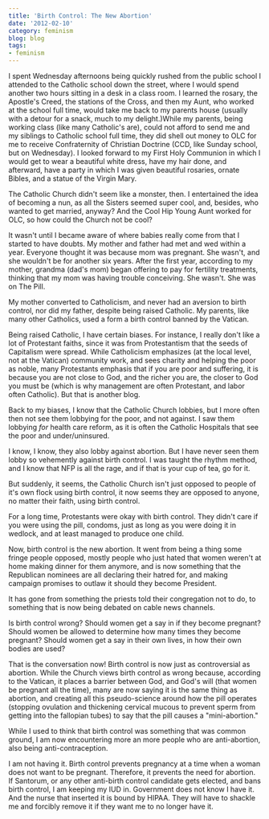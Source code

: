 ```yaml
---
title: 'Birth Control: The New Abortion'
date: '2012-02-10'
category: feminism
blog: blog
tags:
- feminism
---
```


<div dir="ltr" style="text-align:left;">

I spent Wednesday afternoons being quickly rushed from the public school I attended to the Catholic school down the street, where I would spend another two hours sitting in a desk in a class room. I learned the rosary, the Apostle's Creed, the stations of the Cross, and then my Aunt, who worked at the school full time, would take me back to my parents house (usually with a detour for a snack, much to my delight.)While my parents, being working class (like many Catholic's are), could not afford to send me and my siblings to Catholic school full time, they did shell out money to OLC for me to receive Confraternity of Christian Doctrine (CCD, like Sunday school, but on Wednesday). I looked forward to my First Holy Communion in which I would get to wear a beautiful white dress, have my hair done, and afterward, have a party in which I was given beautiful rosaries, ornate Bibles, and a statue of the Virgin Mary.

The Catholic Church didn't seem like a monster, then. I entertained the idea of becoming a nun, as all the Sisters seemed super cool, and, besides, who wanted to get married, anyway? And the Cool Hip Young Aunt worked for OLC, so how could the Church not be cool?

<!--more-->

It wasn't until I became aware of where babies really come from that I started to have doubts. My mother and father had met and wed within a year. Everyone thought it was because mom was pregnant. She wasn't, and she wouldn't be for another six years. After the first year, according to my mother, grandma (dad's mom) began offering to pay for fertility treatments, thinking that my mom was having trouble conceiving. She wasn't. She was on The Pill.

My mother converted to Catholicism, and never had an aversion to birth control, nor did my father, despite being raised Catholic. My parents, like many other Catholics, used a form a birth control banned by the Vatican.

Being raised Catholic, I have certain biases. For instance, I really don't like a lot of Protestant faiths, since it was from Protestantism that the seeds of Capitalism were spread. While Catholicism emphasizes (at the local level, not at the Vatican) community work, and sees charity and helping the poor as noble, many Protestants emphasis that if you are poor and suffering, it is because you are not close to God, and the richer you are, the closer to God you must be (which is why management are often Protestant, and labor often Catholic). But that is another blog.

Back to my biases, I know that the Catholic Church lobbies, but I more often then not see them lobbying for the poor, and not against. I saw them lobbying *for* health care reform, as it is often the Catholic Hospitals that see the poor and under/uninsured.

I know, I know, they also lobby against abortion. But I have never seen them lobby so vehemently against birth control. I was taught the rhythm method, and I know that NFP is all the rage, and if that is your cup of tea, go for it.

But suddenly, it seems, the Catholic Church isn't just opposed to people of it's own flock using birth control, it now seems they are opposed to anyone, no matter their faith, using birth control.

For a long time, Protestants were okay with birth control. They didn't care if you were using the pill, condoms, just as long as you were doing it in wedlock, and at least managed to produce one child.

Now, birth control is the new abortion. It went from being a thing some fringe people opposed, mostly people who just hated that women weren't at home making dinner for them anymore, and is now something that the Republican nominees are all declaring their hatred for, and making campaign promises to outlaw it should they become President.

It has gone from something the priests told their congregation not to do, to something that is now being debated on cable news channels.

Is birth control wrong? Should women get a say in if they become pregnant? Should women be allowed to determine how many times they become pregnant? Should women get a say in their own lives, in how their own bodies are used?

That is the conversation now! Birth control is now just as controversial as abortion. While the Church views birth control as wrong because, according to the Vatican, it places a barrier between God, and God's will (that women be pregnant all the time), many are now saying it is the same thing as abortion, and creating all this pseudo-science around how the pill operates (stopping ovulation and thickening cervical mucous to prevent sperm from getting into the fallopian tubes) to say that the pill causes a "mini-abortion."

While I used to think that birth control was something that was common ground, I am now encountering more an more people who are anti-abortion, also being anti-contraception.

I am not having it. Birth control prevents pregnancy at a time when a woman does not want to be pregnant. Therefore, it prevents the need for abortion. If Santorum, or any other anti-birth control candidate gets elected, and bans birth control, I am keeping my IUD in. Government does not know I have it. And the nurse that inserted it is bound by HIPAA. They will have to shackle me and forcibly remove it if they want me to no longer have it.

</div>
